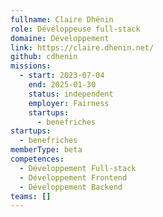 ```yaml
---
fullname: Claire Dhénin
role: Développeuse full-stack
domaine: Développement
link: https://claire.dhenin.net/
github: cdhenin
missions:
  - start: 2023-07-04
    end: 2025-01-30
    status: independent
    employer: Fairness
    startups:
      - benefriches
startups:
  - benefriches
memberType: beta
competences:
  - Développement Full-stack
  - Développement Frontend
  - Développement Backend
teams: []
---
```

